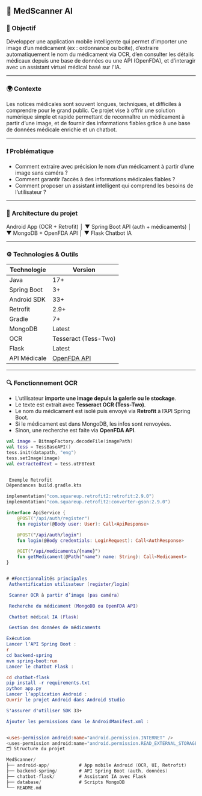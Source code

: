 ## 📱 MedScanner AI

### 🧠 Objectif
Développer une application mobile intelligente qui permet d’importer une image d’un médicament (ex : ordonnance ou boîte), d’extraire automatiquement le nom du médicament via OCR, d’en consulter les détails médicaux depuis une base de données ou une API (OpenFDA), et d’interagir avec un assistant virtuel médical basé sur l'IA.

---

### 🌍 Contexte
Les notices médicales sont souvent longues, techniques, et difficiles à comprendre pour le grand public. Ce projet vise à offrir une solution numérique simple et rapide permettant de reconnaître un médicament à partir d’une image, et de fournir des informations fiables grâce à une base de données médicale enrichie et un chatbot.

---

### ❗ Problématique
- Comment extraire avec précision le nom d’un médicament à partir d’une image sans caméra ?
- Comment garantir l’accès à des informations médicales fiables ?
- Comment proposer un assistant intelligent qui comprend les besoins de l’utilisateur ?

---

### 🧱 Architecture du projet

Android App (OCR + Retrofit)
│
▼
Spring Boot API (auth + médicaments)
│
▼
MongoDB + OpenFDA API
│
▼
Flask Chatbot IA


---

### ⚙️ Technologies & Outils

| Technologie      | Version       |
|------------------|---------------|
| Java             | 17+           |
| Spring Boot      | 3+            |
| Android SDK      | 33+           |
| Retrofit         | 2.9+          |
| Gradle           | 7+            |
| MongoDB          | Latest        |
| OCR              | Tesseract (Tess-Two) |
| Flask            | Latest        |
| API Médicale     | [OpenFDA API](https://open.fda.gov) |

---

### 🔍 Fonctionnement OCR

- L’utilisateur **importe une image depuis la galerie ou le stockage**.
- Le texte est extrait avec **Tesseract OCR (Tess-Two)**.
- Le nom du médicament est isolé puis envoyé via **Retrofit** à l’API Spring Boot.
- Si le médicament est dans MongoDB, les infos sont renvoyées.
- Sinon, une recherche est faite via **OpenFDA API**.

```kotlin
val image = BitmapFactory.decodeFile(imagePath)
val tess = TessBaseAPI()
tess.init(datapath, "eng")
tess.setImage(image)
val extractedText = tess.utF8Text


 Exemple Retrofit
Dépendances build.gradle.kts

implementation("com.squareup.retrofit2:retrofit:2.9.0")
implementation("com.squareup.retrofit2:converter-gson:2.9.0")

interface ApiService {
    @POST("/api/auth/register")
    fun register(@Body user: User): Call<ApiResponse>

    @POST("/api/auth/login")
    fun login(@Body credentials: LoginRequest): Call<AuthResponse>

    @GET("/api/medicaments/{name}")
    fun getMedicament(@Path("name") name: String): Call<Medicament>
}


# #Fonctionnalités principales
 Authentification utilisateur (register/login)

 Scanner OCR à partir d’image (pas caméra)

 Recherche du médicament (MongoDB ou OpenFDA API)

 Chatbot médical IA (Flask)

 Gestion des données de médicaments

Exécution
Lancer l’API Spring Boot :
r
cd backend-spring
mvn spring-boot:run
Lancer le chatbot Flask :

cd chatbot-flask
pip install -r requirements.txt
python app.py
Lancer l’application Android :
Ouvrir le projet Android dans Android Studio

S'assurer d'utiliser SDK 33+

Ajouter les permissions dans le AndroidManifest.xml :


<uses-permission android:name="android.permission.INTERNET" />
<uses-permission android:name="android.permission.READ_EXTERNAL_STORAGE" />
🗂 Structure du projet

MedScanner/
├── android-app/           # App mobile Android (OCR, UI, Retrofit)
├── backend-spring/        # API Spring Boot (auth, données)
├── chatbot-flask/         # Assistant IA avec Flask
├── database/              # Scripts MongoDB
└── README.md
